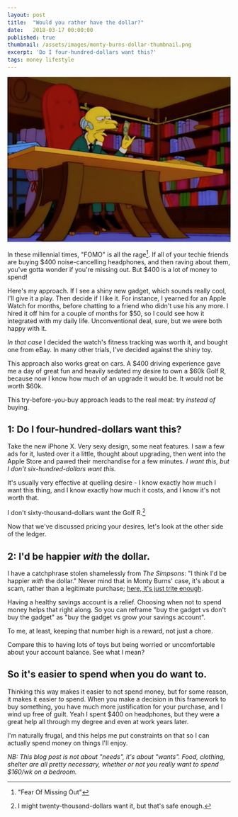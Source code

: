 ```yaml
---
layout: post
title:	"Would you rather have the dollar?"
date:	2018-03-17 00:00:00
published: true
thumbnail: /assets/images/monty-burns-dollar-thumbnail.png
excerpt: 'Do I four-hundred-dollars want this?'
tags: money lifestyle
---
```


![Screenshot of Monty Burns looking at a dollar bill.](/assets/images/monty-burns-dollar.png)

In these millennial times, "FOMO" is all the rage[^2]. If all of your techie friends are buying $400 noise-cancelling headphones, and then raving about them, you've gotta wonder if you're missing out. But $400 is a lot of money to spend!

[^2]: "Fear Of Missing Out"

Here's my approach. If I see a shiny new gadget, which sounds really cool, I'll give it a play. Then decide if I like it. For instance, I yearned for an Apple Watch for months, before chatting to a friend who didn't use his any more. I hired it off him for a couple of months for $50, so I could see how it integrated with my daily life. Unconventional deal, sure, but we were both happy with it.

_In that case_ I decided the watch's fitness tracking was worth it, and bought one from eBay. In many other trials, I've decided against the shiny toy.

This approach also works great on cars. A $400 driving experience gave me a day of great fun and heavily sedated my desire to own a $60k Golf R, because now I know how much of an upgrade it would be. It would not be worth $60k.

This try-before-you-buy approach leads to the real meat: try *instead of* buying.

## 1: Do I four-hundred-dollars want this?

Take the new iPhone X. Very sexy design, some neat features. I saw a few ads for it, lusted over it a little, thought about upgrading, then went into the Apple Store and pawed their merchandise for a few minutes. _I want this, but I don't six-hundred-dollars want this._

It's usually very effective at quelling desire - I know exactly how much I want this thing, and I know exactly how much it costs, and I know it's not worth that.

I don't sixty-thousand-dollars want the Golf R.[^1]

[^1]: I might twenty-thousand-dollars want it, but that's safe enough.

Now that we've discussed pricing your desires, let's look at the other side of the ledger.


## 2: I'd be happier _with_ the dollar.

I have a catchphrase stolen shamelessly from _The Simpsons_: "I think I'd be happier _with_ the dollar." Never mind that in Monty Burns' case, it's about a scam, rather than a legitimate purchase; [here, it's just trite enough](https://www.youtube.com/watch?v=BWwAk7XwoWY).

Having a healthy savings account is a relief. Choosing when not to spend money helps that right along. So you can reframe "buy the gadget vs don't buy the gadget" as "buy the gadget vs grow your savings account".

To me, at least, keeping that number high is a reward, not just a chore.

Compare this to having lots of toys but being worried or uncomfortable about your account balance. See what I mean?


## So it's easier to spend when you do want to.

Thinking this way makes it easier to not spend money, but for some reason, it makes it easier *to* spend. When you make a decision in this framework to buy something, you have much more justification for your purchase, and I wind up free of guilt. Yeah I spent $400 on headphones, but they were a great help all through my degree and even at work years later.

I'm naturally frugal, and this helps me put constraints on that so I can actually spend money on things I'll enjoy.


_NB: This blog post is not about "needs", it's about "wants". Food, clothing, shelter are all pretty necessary, whether or not you really want to spend $160/wk on a bedroom._
